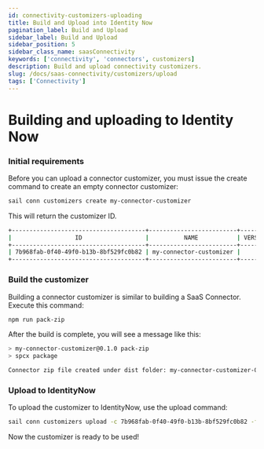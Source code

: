```yaml
---
id: connectivity-customizers-uploading
title: Build and Upload into Identity Now
pagination_label: Build and Upload
sidebar_label: Build and Upload
sidebar_position: 5
sidebar_class_name: saasConnectivity
keywords: ['connectivity', 'connectors', customizers]
description: Build and upload connectivity customizers.
slug: /docs/saas-connectivity/customizers/upload
tags: ['Connectivity']
---
```


# Building and uploading to Identity Now

### Initial requirements

Before you can upload a connector customizer, you must issue the create command to create an empty connector customizer:

```bash
sail conn customizers create my-connector-customizer
```

This will return the customizer ID. 

```bash
+--------------------------------------+-------------------------+---------+
|                  ID                  |          NAME           | VERSION |
+--------------------------------------+-------------------------+---------+
| 7b968fab-0f40-49f0-b13b-8bf529fc0b82 | my-connector-customizer |         |
+--------------------------------------+-------------------------+---------+
```

### Build the customizer

Building a connector customizer is similar to building a SaaS Connector. Execute this command:

```bash
npm run pack-zip
```

After the build is complete, you will see a message like this:

```bash
> my-connector-customizer@0.1.0 pack-zip
> spcx package

Connector zip file created under dist folder: my-connector-customizer-0.1.0.zip
```

### Upload to IdentityNow

To upload the customizer to IdentityNow, use the upload command:

```bash
sail conn customizers upload -c 7b968fab-0f40-49f0-b13b-8bf529fc0b82 -f .\dist\my-connector-customizer-0.1.0.zip
```
Now the customizer is ready to be used!